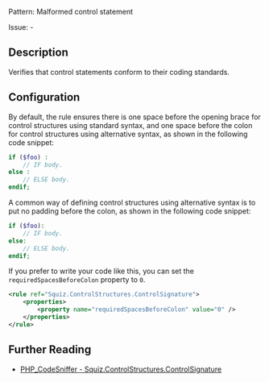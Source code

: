 Pattern: Malformed control statement

Issue: -

## Description

Verifies that control statements conform to their coding standards.

## Configuration

By default, the rule ensures there is one space before the opening brace for control structures using standard syntax, and one space before the colon for control structures using alternative syntax, as shown in the following code snippet:

```php
if ($foo) :
    // IF body.
else :
    // ELSE body.
endif;
```

A common way of defining control structures using alternative syntax is to put no padding before the colon, as shown in the following code snippet:

```php
if ($foo):
    // IF body.
else:
    // ELSE body.
endif;
```

If you prefer to write your code like this, you can set the `requiredSpacesBeforeColon` property to `0`.

```xml
<rule ref="Squiz.ControlStructures.ControlSignature">
    <properties>
        <property name="requiredSpacesBeforeColon" value="0" />
    </properties>
</rule>
```

## Further Reading

* [PHP_CodeSniffer - Squiz.ControlStructures.ControlSignature](https://github.com/PHPCSStandards/PHP_CodeSniffer/blob/master/src/Standards/Squiz/Sniffs/ControlStructures/ControlSignatureSniff.php)
